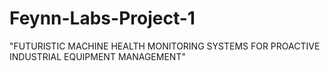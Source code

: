 # Feynn-Labs-Project-1
 "FUTURISTIC MACHINE HEALTH MONITORING SYSTEMS FOR PROACTIVE INDUSTRIAL EQUIPMENT MANAGEMENT"
